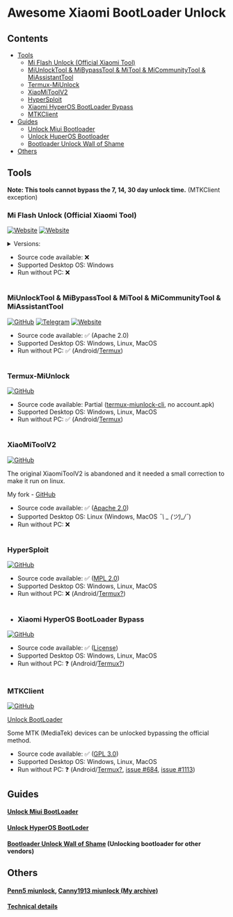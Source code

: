 
# Awesome Xiaomi BootLoader Unlock

## Contents
- [Tools](#tools)
  - [Mi Flash Unlock (Official Xiaomi Tool)](#mi-flash-unlock-official-xiaomi-tool)
  - [MiUnlockTool & MiBypassTool & MiTool & MiCommunityTool & MiAssistantTool](#miunlocktool--mibypasstool--mitool--micommunitytool--miassistanttool)
  - [Termux-MiUnlock](#termux-miunlock)
  - [XiaoMiToolV2](#xiaomitoolv2)
  - [HyperSploit](#hypersploit)
  - [Xiaomi HyperOS BootLoader Bypass](#xiaomi-hyperos-bootloader-bypass)
  - [MTKClient](#mtkclient)
- [Guides](#guides)
  - [Unlock Miui Bootloader](#unlock-miui-bootloader)
  - [Unlock HuperOS Bootloader](#unlock-hyperos-bootloder)
  - [Bootloader Unlock Wall of Shame](#bootloader-unlock-wall-of-shame-unlocking-bootloader-for-other-vendors)
- [Others](#others)

## Tools

**Note: This tools cannot bypass the 7, 14, 30 day unlock time.** (MTKClient exception)

### Mi Flash Unlock (Official Xiaomi Tool)
[![Website](https://img.shields.io/static/v1?style=for-the-badge&message=WebSite_(Global)&color=181717&logo=Xiaomi&logoColor=orange&label=)](https://en.miui.com/unlock/download_en.html)
[![Website](https://img.shields.io/static/v1?style=for-the-badge&message=WebSite_(China)&color=181717&logo=Xiaomi&logoColor=orange&label=)](https://www.miui.com/unlock/download.html)

<details>
  <summary>Versions:</summary>

| Version    | Global                                                                                         | China                                                                                 |
| -----------|----------------------------------------------------------------------------------------------- | ------------------------------------------------------------------------------------- |
| 7.6.727.43 | [Link](https://miuirom.xiaomi.com/rom/u1106245679/7.6.727.43/miflash_unlock_en_7.6.727.43.zip) | [Link](https://cdn.cnbj1.fds.api.mi-img.com/flash-tool/miflash_unlock_7.6.727.43.zip) |
| 6.6.510.37 | [Link](https://miuirom.xiaomi.com/rom/u1106245679/6.6.510.37/miflash_unlock_en_6.6.510.37.zip) | [Link](https://cdn.cnbj1.fds.api.mi-img.com/flash-tool/miflash_unlock_6.6.510.37.zip) |
| 6.5.224.28 | [Link](https://miuirom.xiaomi.com/rom/u1106245679/6.5.224.28/miflash_unlock-en-6.5.224.28.zip) | ?                                                                                     |
| 5.5.224.24 | [Link](https://miuirom.xiaomi.com/rom/u1106245679/5.5.224.24/miflash_unlock-en-5.5.224.24.zip) | ?                                                                                     |

</details>

- Source code available: ❌
- Supported Desktop OS: Windows
- Run without РС: ❌

#

### MiUnlockTool & MiBypassTool & MiTool & MiCommunityTool & MiAssistantTool

[![GitHub](https://img.shields.io/static/v1?style=for-the-badge&message=MiUnlockTool&color=181717&logo=GitHub&logoColor=FFFFFF&label=)](https://github.com/offici5l?tab=repositories)
[![Telegram](https://img.shields.io/static/v1?style=for-the-badge&message=Telegram&color=181717&logo=Telegram&logoColor=blue&label=)](https://t.me/Offici5l_Channel)
[![Website](https://img.shields.io/static/v1?style=for-the-badge&message=Developer_Website&color=181717&logoColor=orange&label=)](https://offici5l.github.io)

- Source code available: ✅ (Apache 2.0)
- Supported Desktop OS: Windows, Linux, MacOS
- Run without РС: ✅ (Android/[Termux](https://github.com/termux/termux-app/releases/latest))

#

### Termux-MiUnlock
[![GitHub](https://img.shields.io/static/v1?style=for-the-badge&message=GitHub&color=181717&logo=GitHub&logoColor=FFFFFF&label=)](https://github.com/RohitVerma882/termux-miunlock)

- Source code available: Partial ([termux-miunlock-cli](https://github.com/RohitVerma882/termux-miunlock-cli), no account.apk)
- Supported Desktop OS: Windows, Linux, MacOS
- Run without РС: ✅ (Android/[Termux](https://github.com/termux/termux-app/releases/latest))

#

### XiaoMiToolV2
[![GitHub](https://img.shields.io/static/v1?style=for-the-badge&message=GitHub&color=181717&logo=GitHub&logoColor=FFFFFF&label=)](https://github.com/francescotescari/XiaoMiToolV2)

The original XiaomiToolV2 is abandoned and it needed a small correction to make it run on linux.

My fork - [GitHub](https://github.com/topminipie/XiaoMiToolV2)

- Source code available: ✅ ([Apache 2.0](https://github.com/francescotescari/XiaoMiToolV2/blob/refactor/distribution/LICENSE))
- Supported Desktop OS: Linux (Windows, MacOS *¯\ _ (ツ)_/¯*)
- Run without РС: ❌

#

### HyperSploit
[![GitHub](https://img.shields.io/static/v1?style=for-the-badge&message=GitHub&color=181717&logo=GitHub&logoColor=FFFFFF&label=)](https://github.com/TheAirBlow/HyperSploit)

- Source code available: ✅ ([MPL 2.0](https://github.com/TheAirBlow/HyperSploit/blob/main/LICENCE))
- Supported Desktop OS: Windows, Linux, MacOS
- Run without РС: ❌ (Android/[Termux?](https://github.com/termux/termux-app/releases/latest))

#

- ### Xiaomi HyperOS BootLoader Bypass
[![GitHub](https://img.shields.io/static/v1?style=for-the-badge&message=GitHub&color=181717&logo=GitHub&logoColor=FFFFFF&label=)](https://github.com/MlgmXyysd/Xiaomi-HyperOS-BootLoader-Bypass)

- Source code available: ✅ ([License](https://github.com/MlgmXyysd/Xiaomi-HyperOS-BootLoader-Bypass#%EF%B8%8F-license))
- Supported Desktop OS: Windows, Linux, MacOS
- Run without РС: ❓ (Android/[Termux?](https://github.com/termux/termux-app/releases/latest))

#

### MTKClient
[![GitHub](https://img.shields.io/static/v1?style=for-the-badge&message=GitHub&color=181717&logo=GitHub&logoColor=FFFFFF&label=)](https://github.com/bkerler/mtkclient)

[Unlock BootLoader](https://github.com/bkerler/mtkclient#unlock-bootloader)

Some MTK (MediaTek) devices can be unlocked bypassing the official method.

- Source code available: ✅ ([GPL 3.0](https://github.com/bkerler/mtkclient/blob/main/LICENSE))
- Supported Desktop OS: Windows, Linux, MacOS
- Run without РС: ❓ (Android/[Termux?](https://github.com/termux/termux-app/releases/latest), [issue #684](https://github.com/bkerler/mtkclient/issues/684), [issue #1113](https://github.com/bkerler/mtkclient/issues/1113#issuecomment-2243611730))

## Guides

#### [Unlock Miui BootLoader](https://github.com/topminipie/XiaoMiToolV2/wiki/Unlock-Miui-BootLoader)

#### [Unlock HyperOS BootLoder](https://github.com/topminipie/XiaoMiToolV2/wiki/Unlock-HyperOS-BootLoader)

#### [Bootloader Unlock Wall of Shame](https://github.com/melontini/bootloader-unlock-wall-of-shame) (Unlocking bootloader for other vendors)

## Others

#### [Penn5 miunlock](https://github.com/penn5/miunlock), [Canny1913 miunlock (My archive)](https://github.com/topminipie/miunlock)

#### [Technical details](https://github.com/lrh2000/Xiaomi-bootloader)

